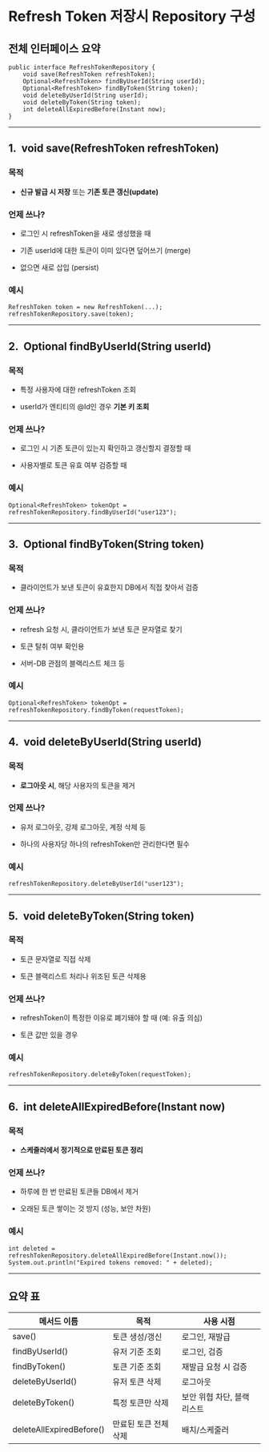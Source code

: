 
# Refresh Token 저장시 Repository 구성
## **전체 인터페이스 요약**

```
public interface RefreshTokenRepository {
    void save(RefreshToken refreshToken);
    Optional<RefreshToken> findByUserId(String userId);
    Optional<RefreshToken> findByToken(String token);
    void deleteByUserId(String userId);
    void deleteByToken(String token);
    int deleteAllExpiredBefore(Instant now);
}
```

---

## **1.**  **void save(RefreshToken refreshToken)**

  

### **목적**

- **신규 발급 시 저장** 또는 **기존 토큰 갱신(update)**
    

  

### **언제 쓰나?**

- 로그인 시 refreshToken을 새로 생성했을 때
    
- 기존 userId에 대한 토큰이 이미 있다면 덮어쓰기 (merge)
    
- 없으면 새로 삽입 (persist)
    

  

### **예시**

```
RefreshToken token = new RefreshToken(...);
refreshTokenRepository.save(token);
```

---

## **2.**  **Optional<RefreshToken> findByUserId(String userId)**

  

### **목적**

- 특정 사용자에 대한 refreshToken 조회
    
- userId가 엔티티의 @Id인 경우 **기본 키 조회**
    

  

### **언제 쓰나?**

- 로그인 시 기존 토큰이 있는지 확인하고 갱신할지 결정할 때
    
- 사용자별로 토큰 유효 여부 검증할 때
    

  

### **예시**

```
Optional<RefreshToken> tokenOpt = refreshTokenRepository.findByUserId("user123");
```

---

## **3.**  **Optional<RefreshToken> findByToken(String token)**

  

### **목적**

- 클라이언트가 보낸 토큰이 유효한지 DB에서 직접 찾아서 검증
    

  

### **언제 쓰나?**

- refresh 요청 시, 클라이언트가 보낸 토큰 문자열로 찾기
    
- 토큰 탈취 여부 확인용
    
- 서버-DB 관점의 블랙리스트 체크 등
    

  

### **예시**

```
Optional<RefreshToken> tokenOpt = refreshTokenRepository.findByToken(requestToken);
```

---

## **4.**  **void deleteByUserId(String userId)**

  

### **목적**

- **로그아웃 시**, 해당 사용자의 토큰을 제거
    

  

### **언제 쓰나?**

- 유저 로그아웃, 강제 로그아웃, 계정 삭제 등
    
- 하나의 사용자당 하나의 refreshToken만 관리한다면 필수
    

  

### **예시**

```
refreshTokenRepository.deleteByUserId("user123");
```

---

## **5.**  **void deleteByToken(String token)**

  

### **목적**

- 토큰 문자열로 직접 삭제
    
- 토큰 블랙리스트 처리나 위조된 토큰 삭제용
    

  

### **언제 쓰나?**

- refreshToken이 특정한 이유로 폐기돼야 할 때 (예: 유출 의심)
    
- 토큰 값만 있을 경우
    

  

### **예시**

```
refreshTokenRepository.deleteByToken(requestToken);
```

---

## **6.**  **int deleteAllExpiredBefore(Instant now)**

  

### **목적**

- **스케줄러에서 정기적으로 만료된 토큰 정리**
    

  

### **언제 쓰나?**

- 하루에 한 번 만료된 토큰들 DB에서 제거
    
- 오래된 토큰 쌓이는 것 방지 (성능, 보안 차원)
    

  

### **예시**

```
int deleted = refreshTokenRepository.deleteAllExpiredBefore(Instant.now());
System.out.println("Expired tokens removed: " + deleted);
```

---

## **요약 표**

|**메서드 이름**|**목적**|**사용 시점**|
|---|---|---|
|save()|토큰 생성/갱신|로그인, 재발급|
|findByUserId()|유저 기준 조회|로그인, 검증|
|findByToken()|토큰 기준 조회|재발급 요청 시 검증|
|deleteByUserId()|유저 토큰 삭제|로그아웃|
|deleteByToken()|특정 토큰만 삭제|보안 위협 차단, 블랙리스트|
|deleteAllExpiredBefore()|만료된 토큰 전체 삭제|배치/스케줄러|
